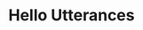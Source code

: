 # Hello Utterances


<script src="https://utteranc.es/client.js"
        repo="riccardoporreca/test-utterances"
        issue-term="pathname"
        label="comment"
        theme="github-light"
        crossorigin="anonymous"
        async>
</script>

